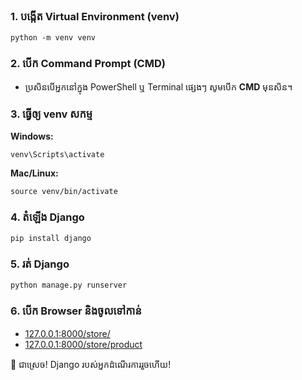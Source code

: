 ### 1. បង្កើត Virtual Environment (venv)  
```
python -m venv venv
```

### 2. បើក Command Prompt (CMD)  
- ប្រសិនបើអ្នកនៅក្នុង PowerShell ឬ Terminal ផ្សេងៗ សូមបើក **CMD** មុនសិន។  

### 3. ធ្វើឲ្យ venv សកម្ម  
**Windows:**  
```
venv\Scripts\activate
```
**Mac/Linux:**  
```
source venv/bin/activate
```

### 4. តំឡើង Django  
```
pip install django
```

### 5. រត់ Django  
```
python manage.py runserver
```

### 6. បើក Browser និងចូលទៅកាន់  
- [127.0.0.1:8000/store/](http://127.0.0.1:8000/store/)  
- [127.0.0.1:8000/store/product](http://127.0.0.1:8000/store/product)  

🎉 ជាស្រេច! Django របស់អ្នកដំណើរការរួចហើយ!

